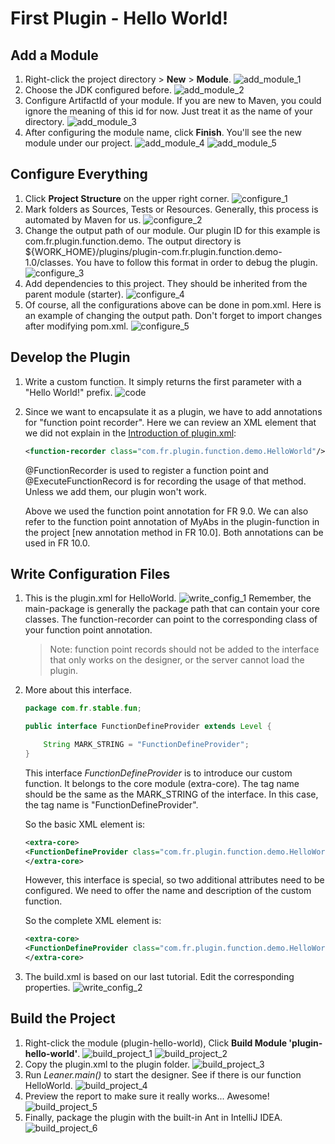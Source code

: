 # First Plugin - Hello World!

## Add a Module
1. Right-click the project directory > **New** > **Module**.
![add_module_1](./images/add_module_1.png)
2. Choose the JDK configured before.
![add_module_2](./images/add_module_2.png)
3. Configure ArtifactId of your module. If you are new to Maven, you could ignore the meaning of this id for now. Just treat it as the name of your directory.
![add_module_3](./images/add_module_3.png)
4. After configuring the module name, click **Finish**. You'll see the new module under our project.
![add_module_4](./images/add_module_4.png)
![add_module_5](./images/add_module_5.png)

## Configure Everything
1. Click **Project Structure** on the upper right corner.
![configure_1](./images/configure_1.png)
2. Mark folders as Sources, Tests or Resources. Generally, this process is automated by Maven for us.
![configure_2](./images/configure_2.png)
3. Change the output path of our module. Our plugin ID for this example is com.fr.plugin.function.demo. The output directory is ${WORK_HOME}/plugins/plugin-com.fr.plugin.function.demo-1.0/classes. You have to follow this format in order to debug the plugin.
![configure_3](./images/configure_3.png)
4. Add dependencies to this project. They should be inherited from the parent module (starter).
![configure_4](./images/configure_4.png)
5. Of course, all the configurations above can be done in pom.xml. Here is an example of changing the output path. Don't forget to import changes after modifying pom.xml.
![configure_5](./images/configure_5.png)

## Develop the Plugin
1. Write a custom function. It simply returns the first parameter with a "Hello World!" prefix.
![code](./images/code.png)
2. Since we want to encapsulate it as a plugin, we have to add annotations for "function point recorder". Here we can review an XML element that we did not explain in the [Introduction of plugin.xml](/tutorial/chapter_3/chapter_3.md): 
    ```xml
    <function-recorder class="com.fr.plugin.function.demo.HelloWorld"/>
    ```
    @FunctionRecorder is used to register a function point and @ExecuteFunctionRecord is for recording the usage of that method. Unless we add them, our plugin won't work.
    
    Above we used the function point annotation for FR 9.0. We can also refer to the function point annotation of MyAbs in the plugin-function in the project [new annotation method in FR 10.0]. Both annotations can be used in FR 10.0.

## Write Configuration Files
1. This is the plugin.xml for HelloWorld.
![write_config_1](./images/write_config_1.png)
Remember, the main-package is generally the package path that can contain your core classes. The function-recorder can point to the corresponding class of your function point annotation.
    > Note: function point records should not be added to the interface that only works on the designer, or the server cannot load the plugin.
2. More about this interface.
    ```java
    package com.fr.stable.fun;
   
    public interface FunctionDefineProvider extends Level {
   
        String MARK_STRING = "FunctionDefineProvider";
    }
    ```
    This interface *FunctionDefineProvider* is to introduce our custom function. It belongs to the core module (extra-core). The tag name should be the same as the MARK_STRING of the interface. In this case, the tag name is "FunctionDefineProvider".
    
    So the basic XML element is:
    ```xml
    <extra-core>
    <FunctionDefineProvider class="com.fr.plugin.function.demo.HelloWorld"/>
    </extra-core>
    ```
    However, this interface is special, so two additional attributes need to be configured. We need to offer the name and description of the custom function.
    
    So the complete XML element is:
    ```xml
    <extra-core>
    <FunctionDefineProvider class="com.fr.plugin.function.demo.HelloWorld" name="HelloWorld" description="First Plugin"/>
    </extra-core>
    ```
3. The build.xml is based on our last tutorial. Edit the corresponding properties.
![write_config_2](./images/write_config_2.png)

## Build the Project
1. Right-click the module (plugin-hello-world), Click **Build Module 'plugin-hello-world'**.
![build_project_1](./images/build_project_1.png)
![build_project_2](./images/build_project_2.png)
2. Copy the plugin.xml to the plugin folder.
![build_project_3](./images/build_project_3.png)
3. Run *Leaner.main()* to start the designer. See if there is our function HelloWorld.
![build_project_4](./images/build_project_4.png)
4. Preview the report to make sure it really works... Awesome!
![build_project_5](./images/build_project_5.png)
5. Finally, package the plugin with the built-in Ant in IntelliJ IDEA.
![build_project_6](./images/build_project_6.png)